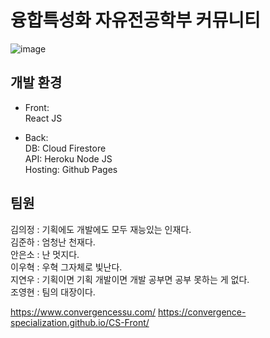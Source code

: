 # 융합특성화 자유전공학부 커뮤니티
![image](https://user-images.githubusercontent.com/74090200/109977309-075f5800-7d40-11eb-964d-c5fd92ac9888.png)
## 개발 환경
 
* Front:  
React JS  
  
* Back:  
  DB: Cloud Firestore  
  API: Heroku Node JS  
  Hosting: Github Pages  

## 팀원

김의정 : 기획에도 개발에도 모두 재능있는 인재다. <br/>
김준하 : 엄청난 천재다.<br/>
안은소 : 난 멋지다.<br/>
이우혁 : 우혁 그자체로 빛난다.<br/>
지연우 : 기획이면 기획 개발이면 개발 공부면 공부 못하는 게 없다.<br/>
조영현 : 팀의 대장이다.  
  
https://www.convergencessu.com/
https://convergence-specialization.github.io/CS-Front/